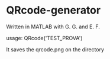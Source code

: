 # QRcode-generator
Written in MATLAB with G. G. and E. F. 

usage: QRcode('TEST_PROVA')

It saves the qrcode.png on the directory
